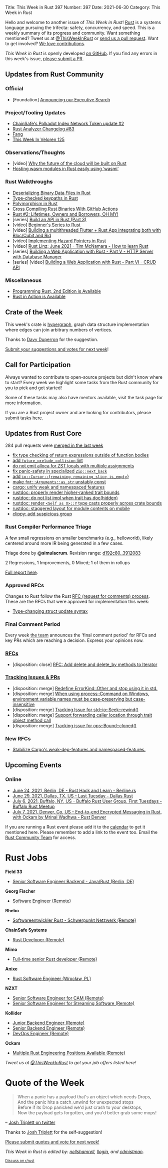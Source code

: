 Title: This Week in Rust 397
Number: 397
Date: 2021-06-30
Category: This Week in Rust

Hello and welcome to another issue of *This Week in Rust*!
[Rust](http://rust-lang.org) is a systems language pursuing the trifecta: safety, concurrency, and speed.
This is a weekly summary of its progress and community.
Want something mentioned? Tweet us at [@ThisWeekInRust](https://twitter.com/ThisWeekInRust) or [send us a pull request](https://github.com/rust-lang/this-week-in-rust).
Want to get involved? [We love contributions](https://github.com/rust-lang/rust/blob/master/CONTRIBUTING.md).

*This Week in Rust* is openly developed [on GitHub](https://github.com/rust-lang/this-week-in-rust).
If you find any errors in this week's issue, [please submit a PR](https://github.com/rust-lang/this-week-in-rust/pulls).

## Updates from Rust Community

### Official

* [Foundation] [Announcing our Executive Search](https://foundation.rust-lang.org/posts/2021-06-25-announcing-executive-search/)

### Project/Tooling Updates

* [ChainSafe's Polkadot Index Network Token update #2](https://medium.com/chainsafe-systems/pint-community-update-2-b337ece3f031)
* [Rust Analyzer Changelog #83](https://rust-analyzer.github.io/thisweek/2021/06/28/changelog-83.html)
* [Fang](https://www.badykov.com/rust/2021/06/27/fang/)
* [This Week In Veloren 125](https://veloren.net/devblog-125/)

### Observations/Thoughts

* [video] [Why the future of the cloud will be built on Rust](https://www.youtube.com/watch?v=BWL4889RKhU&t=5s)
* [Hosting wasm modules in Rust easily using ‘wasmi’](https://blog.knoldus.com/hosting-wasm-modules-in-rust-easily-using-wasmi/)

### Rust Walkthroughs

* [Deserializing Binary Data Files in Rust](https://adventures.michaelfbryan.com/posts/deserializing-binary-data-files/)
* [Type-checked keypaths in Rust](http://www.cmyr.net/blog/keypaths.html)
* [Polymorphism in Rust](https://oswalt.dev/2021/06/polymorphism-in-rust/)
* [Cross Compiling Rust Binaries With GitHub Actions](https://www.rohanjain.in/cargo-cross/)
* [Rust #2: Lifetimes, Owners and Borrowers, OH MY!](https://dev.to/cthutu/rust-2-lifetimes-owners-and-borrowers-oh-my-3fem)
* [series] [Build an API in Rust (Part 3)](https://dev.to/naruhodo/build-an-api-in-rust-part-3-11j1)
* [video] [Beginner's Series to Rust](https://www.youtube.com/playlist?list=PLlrxD0HtieHjbTjrchBwOVks_sr8EVW1x)
* [video] [Building a multithreaded Flutter + Rust App integrating both with Bloc/Cubit and Rid](https://www.youtube.com/watch?v=PGKBdxOA6Xs&t=1s)
* [video] [Implementing Hazard Pointers in Rust](https://www.youtube.com/watch?v=fvcbyCYdR10)
* [video] [Rust Linz; June 2021 - Tim McNamara - How to learn Rust](https://www.youtube.com/watch?v=sDtQaO5_SOw)
* [series] [Building a Web Application with Rust - Part V - HTTP Server with Database Manager](https://www.youtube.com/watch?v=TCUnZVLgNps)
* [series] [video] [Building a Web Application with Rust - Part VI - CRUD API](https://www.youtube.com/watch?v=v7y_Ngn_-AY)

### Miscellaneous

* [Programming Rust, 2nd Edition is Available](https://www.oreilly.com/library/view/programming-rust-2nd/9781492052586/)
* [Rust in Action is Available](https://www.manning.com/books/rust-in-action)

## Crate of the Week

This week's crate is [hypergraph](https://github.com/yamafaktory/hypergraph), graph data structure implementation where edges can join arbitrary numbers of vertices.

Thanks to [Davy Duperron](https://users.rust-lang.org/t/crate-of-the-week/2704/929) for the suggestion.

[Submit your suggestions and votes for next week][submit_crate]!

[submit_crate]: https://users.rust-lang.org/t/crate-of-the-week/2704

## Call for Participation

Always wanted to contribute to open-source projects but didn't know where to start?
Every week we highlight some tasks from the Rust community for you to pick and get started!

Some of these tasks may also have mentors available, visit the task page for more information.

If you are a Rust project owner and are looking for contributors, please submit tasks [here][guidelines].

[guidelines]: https://users.rust-lang.org/t/twir-call-for-participation/4821

## Updates from Rust Core

284 pull requests were [merged in the last week][merged]

[merged]: https://github.com/search?q=is%3Apr+org%3Arust-lang+is%3Amerged+merged%3A2021-06-21..2021-06-28

* [fix type checking of return expressions outside of function bodies](https://github.com/rust-lang/rust/pull/86206)
* [add `future_prelude_collision` lint](https://github.com/rust-lang/rust/pull/85707)
* [do not emit alloca for ZST locals with multiple assignments](https://github.com/rust-lang/rust/pull/86166)
* [fix panic-safety in specialized `Zip::next_back`](https://github.com/rust-lang/rust/pull/86452)
* [add `io::Cursor::`{`remaining`, `remaining_slice`, `is_empty`}](https://github.com/rust-lang/rust/pull/86037)
* [make `fmt::Arguments::as_str` unstably const](https://github.com/rust-lang/rust/pull/86655)
* [cargo: unify weak and namespaced features](https://github.com/rust-lang/cargo/pull/9574)
* [rustdoc: properly render higher-ranked trait bounds](https://github.com/rust-lang/rust/pull/84814)
* [rustdoc: do not list impl when trait has doc(hidden)](https://github.com/rust-lang/rust/pull/86513)
* [rustdoc: render `<Self as X>::Y` type casts properly across crate bounds](https://github.com/rust-lang/rust/pull/86449)
* [rustdoc: staggered layout for module contents on mobile](https://github.com/rust-lang/rust/pull/85651)
* [clippy: add suspicious group](https://github.com/rust-lang/rust-clippy/pull/7350)

### Rust Compiler Performance Triage

A few small regressions on smaller benchmarks (e.g., helloworld), likely
centered around more IR being generated in a few cases.

Triage done by **@simulacrum**.
Revision range: [d192c80..3912083](https://perf.rust-lang.org/?start=d192c80d2284ba6b5146bb3da586354c3762c72b&end=3912083821c5072f700a75589c8af6a9d3e20a21&absolute=false&stat=instructions%3Au)

2 Regressions, 1 Improvements, 0 Mixed; 1 of them in rollups

[Full report here](https://github.com/rust-lang/rustc-perf/blob/master/triage/2021-06-22.md).

### Approved RFCs

Changes to Rust follow the Rust [RFC (request for comments) process](https://github.com/rust-lang/rfcs#rust-rfcs). These
are the RFCs that were approved for implementation this week:

* [Type-changing struct update syntax](https://github.com/rust-lang/rfcs/pull/2528)

### Final Comment Period

Every week [the team](https://www.rust-lang.org/team.html) announces the
'final comment period' for RFCs and key PRs which are reaching a
decision. Express your opinions now.

### [RFCs](https://github.com/rust-lang/rfcs/labels/final-comment-period)

* [disposition: close] [RFC: Add delete and delete_by methods to Iterator](https://github.com/rust-lang/rfcs/pull/2475)

### [Tracking Issues & PRs](https://github.com/rust-lang/rust/labels/final-comment-period)

* [disposition: merge] [Redefine ErrorKind::Other and stop using it in std.](https://github.com/rust-lang/rust/pull/85746)
* [disposition: merge] [When using process::Command on Windows, environment variable names must be case-preserving but case-insensitive](https://github.com/rust-lang/rust/pull/85270)
* [disposition: merge] [Tracking Issue for std::io::Seek::rewind()](https://github.com/rust-lang/rust/issues/85149)
* [disposition: merge] [Support forwarding caller location through trait object method call](https://github.com/rust-lang/rust/pull/81360)
* [disposition: merge] [Tracking issue for ops::Bound::cloned()](https://github.com/rust-lang/rust/issues/61356)

### New RFCs

* [Stabilize Cargo's weak-dep-features and namespaced-features.](https://github.com/rust-lang/rfcs/pull/3143)

## Upcoming Events

### Online

* [June 24, 2021, Berlin, DE - Rust Hack and Learn - Berline.rs](https://berline.rs/)
* [June 29, 2021, Dallas, TX, US - Last Tuesday - Dallas Rust](https://www.meetup.com/Dallas-Rust/events/jqxqwryccjbmc/)
* [July 6, 2021, Buffalo, NY, US - Buffalo Rust User Group, First Tuesdays - Buffalo Rust Meetup](https://www.meetup.com/Buffalo-Rust-Meetup/events/jxfdjsycckbjb/)
* [July 7, 2021, Denver, Co, US - End-to-end Encrypted Messaging in Rust, with Ockam by Mrinal Wadhwa - Rust Denver](https://www.meetup.com/Rust-Boulder-Denver/events/277633525/)

If you are running a Rust event please add it to the [calendar] to get
it mentioned here. Please remember to add a link to the event too.
Email the [Rust Community Team][community] for access.

[calendar]: https://www.google.com/calendar/embed?src=apd9vmbc22egenmtu5l6c5jbfc%40group.calendar.google.com
[community]: mailto:community-team@rust-lang.org

# Rust Jobs

**Field 33**

* [Senior Software Engineer Backend - Java/Rust (Berlin, DE)](https://arbeitnow.com/view/senior-software-engineer-backend-javarust-fxm-field-33-55295)

**Georg Fischer**

* [Software Engineer (Remote)](https://www.indeed.com/viewjob?cmp=Georg-Fischer-Signet-LLC&t=Software+Engineer&jk=c5a6c3823ac77bd4)

**Rhebo**

* [Softwareentwickler Rust - Schwerpunkt Netzwerk (Remote)](https://rhebo.com/de/unternehmen/karriere/job/senior-software-entwickler-rust-m-w/)

**ChainSafe Systems**

* [Rust Developer (Remote)](https://jobs.smartrecruiters.com/ChainSafeSystemsInc/743999739358248-rust-developer)

**Mimo**

* [Full-time senior Rust developer (Remote)](https://github.com/mimo-capital/jobs/blob/main/Full-time%20senior%20Rust%20developer.md)

**Anixe**

* [Rust Software Engineer (Wrocław, PL)]()

**NZXT**

* [Senior Software Engineer for CAM (Remote)](https://nzxt.bamboohr.com/jobs/view.php?id=259)
* [Senior Software Engineer for Streaming Software (Remote)](https://nzxt.bamboohr.com/jobs/view.php?id=317)

**Kollider**

* [Junior Backend Engineer (Remote)](https://kollider.homerun.co/junior-backend-engineer/en)
* [Senior Backend Engineer (Remote)](https://kollider.homerun.co/senior-backend-engineer/en)
* [DevOps Engineer (Remote)](https://kollider.homerun.co/devops-engineer/en)

**Ockam**

* [Multiple Rust Engineering Positions Available (Remote)](https://www.ockam.io/team#open-roles)

*Tweet us at [@ThisWeekInRust](https://twitter.com/ThisWeekInRust) to get your job offers listed here!*

# Quote of the Week

> When a panic has a payload that's an object which needs Drops,  
> And the panic hits a catch_unwind for unexpected stops  
> Before if its Drop panicked we'd just crash to your desktops,  
> Now the payload gets forgotten, and you'd better grab some mops!

– [Josh Triplett on twitter](https://twitter.com/josh_triplett/status/1407776002973986819)

Thanks to [Josh Triplett](https://users.rust-lang.org/t/twir-quote-of-the-week/328/1069) for the self-suggestion!

[Please submit quotes and vote for next week!](https://users.rust-lang.org/t/twir-quote-of-the-week/328)

*This Week in Rust is edited by: [nellshamrell](https://github.com/nellshamrell), [llogiq](https://github.com/llogiq), and [cdmistman](https://github.com/cdmistman).*

<small>[Discuss on r/rust](https://www.reddit.com/r/rust/comments/k5nsab/this_week_in_rust_367/)</small>
